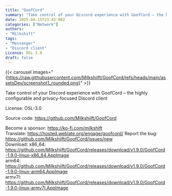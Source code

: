 ```yaml
---
title: "GoofCord"
summary: "Take control of your Discord experience with GoofCord – the highly configurable and privacy-focused Discord client"
date: 2025-04-15T23:43:00Z
categories: ["Network"]
authors:
- "Milkshift"
tags: 
- "Messenger"
- "Discord client"
License: OSL-3.0
draft: false
---
```


{{< carousel images="{https://raw.githubusercontent.com/Milkshiift/GoofCord/refs/heads/main/assetsDev/screenshot1_rounded.png}" >}}

Take control of your Discord experience with GoofCord – the highly configurable and privacy-focused Discord client

License: OSL-3.0

Source code: <https://github.com/Milkshiift/GoofCord>

Become a sponsor: <https://ko-fi.com/milkshift>  
Translate: <https://hosted.weblate.org/engage/goofcord/>
Report the bug: <https://github.com/Milkshiift/GoofCord/issues/new>  
Download: x86_64: <https://github.com/Milkshiift/GoofCord/releases/download/v1.9.0/GoofCord-1.9.0-linux-x86_64.AppImage>  
          arm64: <https://github.com/Milkshiift/GoofCord/releases/download/v1.9.0/GoofCord-1.9.0-linux-arm64.AppImage>  
          armv7l: <https://github.com/Milkshiift/GoofCord/releases/download/v1.9.0/GoofCord-1.9.0-linux-armv7l.AppImage>  
